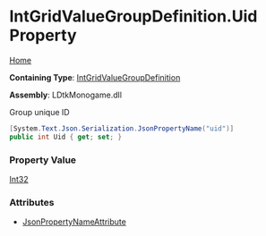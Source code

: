 # IntGridValueGroupDefinition\.Uid Property

[Home](../../../README.md)

**Containing Type**: [IntGridValueGroupDefinition](../README.md)

**Assembly**: LDtkMonogame\.dll

  
 Group unique ID 

```csharp
[System.Text.Json.Serialization.JsonPropertyName("uid")]
public int Uid { get; set; }
```

### Property Value

[Int32](https://docs.microsoft.com/en-us/dotnet/api/system.int32)

### Attributes

* [JsonPropertyNameAttribute](https://docs.microsoft.com/en-us/dotnet/api/system.text.json.serialization.jsonpropertynameattribute)

